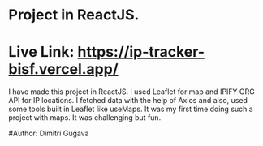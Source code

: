 # Project in ReactJS. 

# Live Link: https://ip-tracker-bisf.vercel.app/

I have made this project in ReactJS. I used  Leaflet for map and IPIFY ORG API for IP locations. I fetched data with the help of Axios and also, used some tools built in Leaflet like useMaps. 
It was my first time doing such a project with maps. It was challenging but fun. 

#Author: Dimitri Gugava
